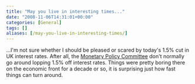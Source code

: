```yaml
---
title: "May you live in interesting times..."
date: "2008-11-06T14:31:01+00:00"
categories: [General]
tags: []
aliases: [/may-you-live-in-interesting-times/]
---
```


...I'm not sure whether I should be pleased or scared by today's 1.5% cut in UK interest rates. After all, the [Monetary Policy Committee](http://www.bankofengland.co.uk/monetarypolicy/overview.htm) don't normally go around lopping 1.5% off interest rates. Things were pretty boring there on the economic front for a decade or so, it is surprising just how fast things can turn around.
